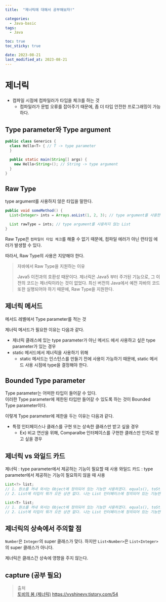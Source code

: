 ```yaml
---
title:  "제너릭에 대해서 공부해보자!"

categories:
  - Java-basic
tags:
  - Java

toc: true
toc_sticky: true

date: 2023-08-21
last_modified_at: 2023-08-21
---
```


# 제너릭

- 컴파일 시점에 컴파일러가 타입을 체크를 하는 것
  - 컴파일러가 문법 오류를 잡아주기 때문에, 좀 더 타입 안전한 프로그래밍이 가능하다.

## Type parameter와 Type argument

```java
public class Generics {
  class Hello<T> { // T -> type parameter
  }

  public static main(String[] args) {
    new Hello<String>(); // String -> type argument
  }
}
```

## Raw Type

type argument를 사용하지 않은 타입을 말한다.

```java
public void someMethod() {
  List<Integer> ints = Arrays.asList(1, 2, 3); // type argument를 사용한 List

  List rawType = ints; // type argument를 사용하지 않는 List
}
```

Raw Type은 `컴파일이 타입 체크`를 해줄 수 없기 때문에, 컴파일 에러가 아닌 런타임 에러가 발생할 수 있다.

따라서, Raw Type의 사용은 지양해야 한다.

> 자바에서 Raw Type을 지원하는 이유
> 
> Java5 이전과의 호환성 때문이다. 제너릭은 Java5 부터 주가된 기능으로, 그 이전의 코드는 제너릭이라는 것이 없었다. 최신 버전의 Java에서 예전 자바의 코드 또한 실행되어야 하기 때문에, Raw Type을 지원한다.

## 제너릭 메서드

메서드 레벨에서 Type parameter를 적는 것

제너릭 메서드가 필요한 이유는 다음과 같다.
- 제너릭 클래스에 있는 type parameter가 아닌 메서드 에서 사용하고 싶은 type parameter가 있는 경우
- static 메서드에서 제너릭을 사용하기 위해
  - static 메서드는 인스턴스를 만들기 전에 사용이 가능하기 때문에, static 메서드 사용 시점에 type을 결정해야 한다.

## Bounded Type parameter

Type parameter는 어떠한 타입이 들어갈 수 있다.  
이러한 Type parameter에 제한된 타입만 들어갈 수 있도록 하는 것이 Bounded Type parameter이다.

이렇게 Type parameter에 제한을 두는 이유는 다음과 같다.
- 특정 인터페이스나 클래스를 구현 또는 상속한 클래스만 받고 싶을 경우
  - Ex) 비교 연산을 위해, Comparalbe 인터페이스를 구현한 클래스만 인자로 받고 싶을 경우

## 제너릭 vs 와일드 카드

제너릭 : type parameter에서 제공하는 기능이 필요할 때 사용
와일드 카드 : type parameter에서 제공하는 기능이 필요하지 않을 때 사용

```java
List<?> list; 
// 1. 원소를 꺼내 와서는 Object에 정의되어 있는 기능만 사용하겠다. equals(), toString(), hashCode()…
// 2. List에 타입이 뭐가 오든 상관 없다. 나는 List 인터페이스에 정의되어 있는 기능만 사용하겠다. size(), clear().. 단, 타입 파라미터와 결부된 기능은 사용하지 않겠다! add(), addAll()

List<T> list;
// 1. 원소를 꺼내 와서는 Object에 정의되어 있는 기능만 사용하겠다. equals(), toString(), hashCode()…
// 2. List에 타입이 뭐가 오든 상관 없다. 나는 List 인터페이스에 정의되어 있는 기능만 사용을 하고, 타입 파라미터와 결부된 기능도 사용하겠다.
```

## 제너릭의 상속에서 주의할 점

`Number`은 `Integer`의 super 클래스가 맞다.
하지만 `List<Number>`은 `List<Integer>`의 super 클래스가 아니다.

제너릭은 클래스간 상속에 영향을 주지 않는다.

## capture (공부 필요)


> 출처  
> [토비의 봄 (제너릭)](https://www.youtube.com/watch?v=ipT2XG1SHtQ&list=PLv-xDnFD-nnmof-yoZQN8Fs2kVljIuFyC&index=12&ab_channel=%ED%86%A0%EB%B9%84%EC%9D%98%EC%8A%A4%ED%94%84%EB%A7%81)
> https://vvshinevv.tistory.com/54